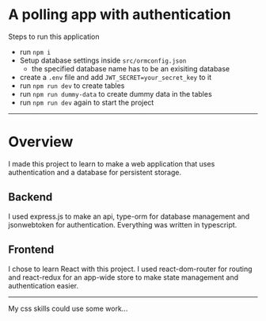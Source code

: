 # A polling app with authentication

Steps to run this application

- run `npm i`
- Setup database settings inside `src/ormconfig.json` 
    - the specified database name has to be an exisiting database
- create a `.env` file and add `JWT_SECRET=your_secret_key` to it
- run `npm run dev` to create tables 
- run `npm run dummy-data` to create dummy data in the tables
- run `npm run dev` again to start the project

---
# Overview
I made this project to learn to make a web application that uses authentication and a database for persistent storage.

## Backend
I used express.js to make an api, type-orm for database management and jsonwebtoken for authentication. Everything was written in typescript.

## Frontend
I chose to learn React with this project. I used react-dom-router for routing and react-redux for an app-wide store to make state management and authentication easier. 



---
My css skills could use some work...

